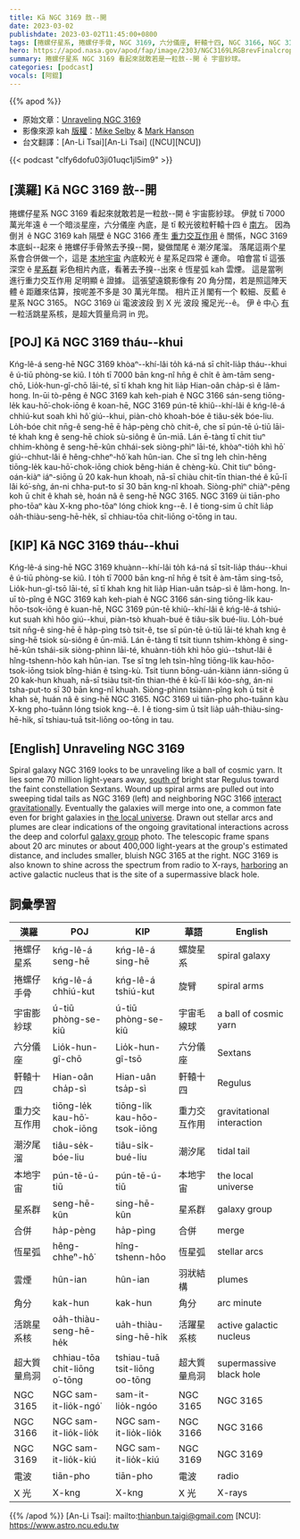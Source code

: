 ```yaml
---
title: Kā NGC 3169 敨--開
date: 2023-03-02
publishdate: 2023-03-02T11:45:00+0800
tags: [捲螺仔星系, 捲螺仔手骨, NGC 3169, 六分儀座, 軒轅十四, NGC 3166, NGC 3165, 重力交互作用, 潮汐尾溜, 本地宇宙, 合併, 恆星弧, 雲煙, 角分, 活跳星系核, 超大質量烏洞, 星系群, 宇宙膨紗球, 電波, X 光]
hero: https://apod.nasa.gov/apod/fap/image/2303/NGC3169LRGBrevFinalcropCDK1000_27Feb2023_1024.jpg
summary: 捲螺仔星系 NGC 3169 看起來就敢若是一粒敨--開 ê 宇宙紗球。
categories: [podcast]
vocals: [阿錕]
---
```


{{% apod %}}

- 原始文章：[Unraveling NGC 3169](https://apod.nasa.gov/apod/ap230302.html)
- 影像來源 kah [版權][copyright]：[Mike Selby](https://www.facebook.com/masterdarksastro/) & [Mark Hanson](https://www.hansonastronomy.com/)
- 台文翻譯：[An-Li Tsai][An-Li Tsai] ([NCU][NCU])

{{< podcast "clfy6dofu03ji01uqc1jl5im9" >}}

## [漢羅] Kā NGC 3169 敨--開
捲螺仔星系 NGC 3169 看起來就敢若是一粒敨--開 ê 宇宙膨紗球。
伊就 tī 7000 萬光年遠 ê 一个暗淡星座，六分儀座 內底，是 tī 較光彼粒軒轅十四 ê [南方][south of]。
因為 倒爿 ê NGC 3169 kah 隔壁 ê NGC 3166 產生 [重力交互作用][interact gravitationally] ê 關係，NGC 3169 本底虯--起來 ê 捲螺仔手骨煞去予搝--開，變做闊尾 ê 潮汐尾溜。
落尾這兩个星系會合併做一个，這是 [本地宇宙][the local universe] 內底較光 ê 星系足四常 ê 運命。
咱會當 tī 這張深空 ê [星系群][galaxy group] 彩色相片內底，看著去予搝--出來 ê 恆星弧 kah 雲煙。
這是當咧進行重力交互作用 足明顯 ê 證據。
這張望遠鏡影像有 20 角分闊，若是照這陣天體 ê 距離來估算，按呢差不多是 30 萬光年闊。
相片正爿閣有一个 較細、反藍 ê 星系 NGC 3165。
NGC 3169 ùi 電波波段 到 X 光 波段 攏足光--ê。
伊 ê 中心 [有][harboring] 一粒活跳星系核，是超大質量烏洞 in 兜。

## [POJ] Kā NGC 3169 tháu--khui
Kńg-lê-á seng-hē NGC 3169 khòaⁿ--khí-lâi to̍h ká-ná sī chi̍t-lia̍p tháu--khui ê ú-tiū phòng-se kiû.
I to̍h tī 7000 bān kng-nî hn̄g ê chi̍t ê àm-tām seng-chō, Lio̍k-hun-gî-chō lāi-té, sī tī khah kng hit lia̍p Hian-oân cha̍p-sì ê lâm-hong.
In-ūi tò-pêng ê NGC 3169 kah keh-piah ê NGC 3166 sán-seng tiōng-le̍k kau-hō͘-chok-iōng ê koan-hē, NGC 3169 pún-tē khiû--khí-lâi ê kńg-lê-á chhiú-kut soah khì hô͘ giú--khui, piàn-chò khoah-bóe ê tiâu-se̍k bóe-liu.
Lo̍h-bóe chit nn̄g-ê seng-hē ē ha̍p-pèng chò chit-ê, che sī pún-tē ú-tiū lāi-té khah kng ê seng-hē chiok sù-siông ê ūn-miā.
Lán ē-tàng tī chit tiuⁿ chhim-khòng ê seng-hē-kûn chhái-sek siòng-phìⁿ lāi-té, khòaⁿ-tio̍h khì hō͘ giú--chhut-lâi ê hêng-chheⁿ-hô͘ kah hûn-ian.
Che sī tng leh chìn-hêng tiōng-le̍k kau-hō͘-chok-iōng chiok bêng-hián ê chèng-kù.
Chit tiuⁿ bōng-oán-kiàⁿ iáⁿ-siōng ū 20 kak-hun khoah, nā-sī chiàu chit-tīn thian-thé ê kū-lī lâi kó͘-sǹg, án-ni chha-put-to sī 30 bān kng-nî khoah.
Siòng-phìⁿ chiàⁿ-pêng koh ū chit ê khah sè, hoán nâ ê seng-hē NGC 3165.
NGC 3169 ùi tiān-pho pho-tōaⁿ kàu X-kng pho-tōaⁿ lóng chiok kng--ê.
I ê tiong-sim ū chi̍t lia̍p oa̍h-thiàu-seng-hē-he̍k, sī chhiau-tōa chit-liōng o͘-tōng in tau.



## [KIP] Kā NGC 3169 tháu--khui
Kńg-lê-á sing-hē NGC 3169 khuànn--khí-lâi to̍h ká-ná sī tsi̍t-lia̍p tháu--khui ê ú-tiū phòng-se kiû.
I to̍h tī 7000 bān kng-nî hn̄g ê tsi̍t ê àm-tām sing-tsō, Lio̍k-hun-gî-tsō lāi-té, sī tī khah kng hit lia̍p Hian-uân tsa̍p-sì ê lâm-hong.
In-uī tò-pîng ê NGC 3169 kah keh-piah ê NGC 3166 sán-sing tiōng-li̍k kau-hōo-tsok-iōng ê kuan-hē, NGC 3169 pún-tē khiû--khí-lâi ê kńg-lê-á tshiú-kut suah khì hôo giú--khui, piàn-tsò khuah-bué ê tiâu-si̍k bué-liu.
Lo̍h-bué tsit nn̄g-ê sing-hē ē ha̍p-pìng tsò tsit-ê, tse sī pún-tē ú-tiū lāi-té khah kng ê sing-hē tsiok sù-siông ê ūn-miā.
Lán ē-tàng tī tsit tiunn tshim-khòng ê sing-hē-kûn tshái-sik siòng-phìnn lāi-té, khuànn-tio̍h khì hōo giú--tshut-lâi ê hîng-tshenn-hôo kah hûn-ian.
Tse sī tng leh tsìn-hîng tiōng-li̍k kau-hōo-tsok-iōng tsiok bîng-hián ê tsìng-kù.
Tsit tiunn bōng-uán-kiànn iánn-siōng ū 20 kak-hun khuah, nā-sī tsiàu tsit-tīn thian-thé ê kū-lī lâi kóo-sǹg, án-ni tsha-put-to sī 30 bān kng-nî khuah.
Siòng-phìnn tsiànn-pîng koh ū tsit ê khah sè, huán nâ ê sing-hē NGC 3165.
NGC 3169 uì tiān-pho pho-tuānn kàu X-kng pho-tuānn lóng tsiok kng--ê.
I ê tiong-sim ū tsi̍t lia̍p ua̍h-thiàu-sing-hē-hi̍k, sī tshiau-tuā tsit-liōng oo-tōng in tau.



## [English] Unraveling NGC 3169
Spiral galaxy NGC 3169 looks to be unraveling like a ball of cosmic yarn.
It lies some 70 million light-years away, [south of][south of] bright star Regulus toward the faint constellation Sextans.
Wound up spiral arms are pulled out into sweeping tidal tails as NGC 3169 (left) and neighboring NGC 3166 [interact gravitationally][interact gravitationally].
Eventually the galaxies will merge into one, a common fate even for bright galaxies in [the local universe][the local universe].
Drawn out stellar arcs and plumes are clear indications of the ongoing gravitational interactions across the deep and colorful [galaxy group][galaxy group] photo.
The telescopic frame spans about 20 arc minutes or about 400,000 light-years at the group's estimated distance, and includes smaller, bluish NGC 3165 at the right.
NGC 3169 is also known to shine across the spectrum from radio to X-rays, [harboring][harboring] an active galactic nucleus that is the site of a supermassive black hole.



## 詞彙學習

|漢羅|POJ|KIP|華語|English|
|-|-|-|-|-|
|捲螺仔星系|kńg-lê-á seng-hē|kńg-lê-á sing-hē|螺旋星系|spiral galaxy|
|捲螺仔手骨|kńg-lê-á chhiú-kut|kńg-lê-á tshiú-kut|旋臂|spiral arms|
|宇宙膨紗球|ú-tiū phòng-se-kiû|ú-tiū phòng-se-kiû|宇宙毛線球|a ball of cosmic yarn|
|六分儀座|Lio̍k-hun-gî-chō|Lio̍k-hun-gî-tsō|六分儀座|Sextans|
|軒轅十四|Hian-oân cha̍p-sì|Hian-uân tsa̍p-sì|軒轅十四|Regulus|
|重力交互作用|tiōng-le̍k kau-hō͘-chok-iōng|tiōng-li̍k kau-hōo-tsok-iōng|重力交互作用|gravitational interaction|
|潮汐尾溜|tiâu-se̍k-bóe-liu|tiâu-si̍k-bué-liu|潮汐尾|tidal tail|
|本地宇宙|pún-tē-ú-tiū|pún-tē-ú-tiū|本地宇宙|the local universe|
|星系群|seng-hē-kûn|sing-hē-kûn|星系群|galaxy group|
|合併|ha̍p-pèng|ha̍p-pìng|合併|merge|
|恆星弧|hêng-chheⁿ-hô͘|hîng-tshenn-hôo|恆星弧|stellar arcs|
|雲煙|hûn-ian|hûn-ian|羽狀結構|plumes|
|角分|kak-hun|kak-hun|角分|arc minute|
|活跳星系核|oa̍h-thiàu-seng-hē-he̍k|ua̍h-thiàu-sing-hē-hi̍k|活躍星系核|active galactic nucleus|
|超大質量烏洞|chhiau-tōa chit-liōng o͘-tōng|tshiau-tuā tsit-liōng oo-tōng|超大質量烏洞|supermassive black hole|
|NGC 3165|NGC sam-it-lio̍k-ngó͘|sam-it-lio̍k-ngóo|NGC 3165|NGC 3165|
|NGC 3166|NGC sam-it-lio̍k-lio̍k|NGC sam-it-lio̍k-lio̍k|NGC 3166|NGC 3166|
|NGC 3169|NGC sam-it-lio̍k-kiú|NGC sam-it-lio̍k-kiú|NGC 3169|NGC 3169|
|電波|tiān-pho|tiān-pho|電波|radio|
|X 光|X-kng|X-kng|X 光|X-rays|

{{% /apod %}}
[An-Li Tsai]: mailto:thianbun.taigi@gmail.com
[NCU]: https://www.astro.ncu.edu.tw

[copyright]: https://apod.nasa.gov/apod/fap/lib/about_apod.html#srapply
[License]: https://creativecommons.org/licenses/by/2.0/


[south of]:http://www.eso.org/public/videos/eso1114a/
[interact gravitationally]:https://noirlab.edu/public/images/noao-ngc3166/
[the local universe]:https://apod.nasa.gov/apod/ap230302.htmlap120604.html
[galaxy group]:http://www.atlasoftheuniverse.com/galgrps/leoii.html
[harboring]:http://arxiv.org/abs/0801.4382
